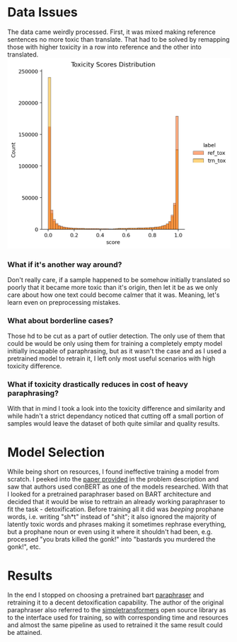 # Data Issues
The data came weirdly processed. First, it was mixed making reference sentences no more toxic than translate. That had to be solved by remapping those with higher toxicity in a row into reference and the other into translated. !["Toxicity Scores Distribution"](reports\figures\Toxicity%20Scores%20Distribution.png)
### What if it's another way around?
Don't really care, if a sample happened to be somehow initially translated so poorly that it became more toxic than it's origin, then let it be as we only care about how one text could become calmer that it was. Meaning, let's learn even on preprocessing mistakes.
### What about borderline cases?
Those hd to be cut as a part of outlier detection. The only use of them that could be would be only using them for training a completely empty model initially incapable of paraphrasing, but as it wasn't the case and as I used a pretrained model to retrain it, I left only most useful scenarios with high toxicity difference.
### What if toxicity drastically reduces in cost of heavy paraphrasing?
With that in mind I took a look into the toxicity difference and similarity and while hadn't a strict dependancy noticed that cutting off a small portion of samples would leave the dataset of both quite similar and quality results.
# Model Selection
While being short on resources, I found ineffective training a model from scratch. I peeked into the [paper provided](https://arxiv.org/abs/2109.08914) in the problem description and saw that authors used conBERT as one of the models researched. With that I looked for a pretrained paraphraser based on BART architecture and decided that it would be wise to rettrain an already working paraphraser to fit the task - detoxification. Before training all it did was *beeping* prophane words, i.e. writing "sh*t" instead of "shit"; it also ignored the majority of latently toxic words and phrases making it sometimes rephrase everything, but a prophane noun or even using it where it shouldn't had been, e.g. processed "you brats killed the gonk!" into "bastards you murdered the gonk!", etc.
# Results
In the end I stopped on choosing a pretrained bart <a href="https://huggingface.co/eugenesiow/bart-paraphrase/blob/main/README.md?code=true" title="paraphraser">paraphraser</a> and retraining it to a decent detoxification capability. The author of the original paraphraser also referred to the <a href="https://github.com/ThilinaRajapakse/simpletransformers/tree/master" title="simpletransformers">simpletransformers</a> open source library as to the interface used for training, so with corresponding time and resources and almost the same pipeline as used to retrained it the same result could be attained.